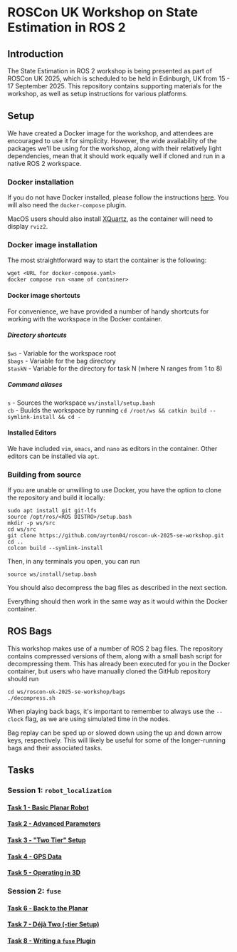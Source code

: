 # ROSCon UK Workshop on State Estimation in ROS 2

## Introduction

The State Estimation in ROS 2 workshop is being presented as part of ROSCon UK 2025, which is scheduled to be held in Edinburgh, UK from 15 - 17 September 2025. This repository contains supporting materials for the workshop, as well as setup instructions for various platforms.

## Setup

We have created a Docker image for the workshop, and attendees are encouraged to use it for simplicity. However, the wide availability of the packages we'll be using for the workshop, along with their relatively light dependencies, mean that it should work equally well if cloned and run in a native ROS 2 workspace.

### Docker installation
If you do not have Docker installed, please follow the instructions [here](https://docs.docker.com/engine/install/). You will also need the `docker-compose` plugin.

MacOS users should also install [XQuartz](https://www.xquartz.org), as the container will need to display `rviz2`.

### Docker image installation

The most straightforward way to start the container is the following:

```
wget <URL for docker-compose.yaml>
docker compose run <name of container>
```

#### Docker image shortcuts

For convenience, we have provided a number of handy shortcuts for working with the workspace in the Docker container.

##### Directory shortcuts

`$ws` - Variable for the workspace root  
`$bags` - Variable for the bag directory  
`$taskN` - Variable for the directory for task N (where N ranges from 1 to 8)

##### Command aliases

`s` - Sources the workspace `ws/install/setup.bash`  
`cb` - Buulds the workspace by running `cd /root/ws && catkin build --symlink-install && cd -`

#### Installed Editors

We have included `vim`, `emacs`, and `nano` as editors in the container. Other editors can be installed via `apt`.

### Building from source

If you are unable or unwilling to use Docker, you have the option to clone the repository and build it locally:

```
sudo apt install git git-lfs
source /opt/ros/<ROS DISTRO>/setup.bash
mkdir -p ws/src
cd ws/src
git clone https://github.com/ayrton04/roscon-uk-2025-se-workshop.git
cd ..
colcon build --symlink-install
```

Then, in any terminals you open, you can run

```
source ws/install/setup.bash
```

You should also decompress the bag files as described in the next section.

Everything should then work in the same way as it would within the Docker container.

## ROS Bags

This workshop makes use of a number of ROS 2 bag files. The repository contains compressed versions of them, along with a small bash script for decompressing them. This has already been executed for you in the Docker container, but users who have manually cloned the GitHub repository should run

```
cd ws/roscon-uk-2025-se-workshop/bags
./decompress.sh
```

When playing back bags, it's important to remember to always use the `--clock` flag, as we are using simulated time in the nodes.

Bag replay can be sped up or slowed down using the up and down arrow keys, respectively. This will likely be useful for some of the longer-running bags and their associated tasks.

## Tasks

### Session 1: `robot_localization`

#### [Task 1 - Basic Planar Robot](task1/README.md)

#### [Task 2 - Advanced Parameters](task2/README.md)

#### [Task 3 - "Two Tier" Setup](task3/README.md)

#### [Task 4 - GPS Data](task4/README.md)

#### [Task 5 - Operating in 3D](task5/README.md)

### Session 2: `fuse`

#### [Task 6 - Back to the Planar](task6/README.md)

#### [Task 7 - Déjà Two (-tier Setup)](task7/README.md)

#### [Task 8 - Writing a `fuse` Plugin](task8/README.md)

